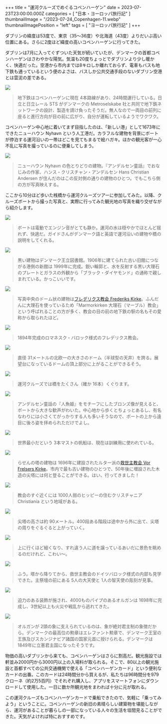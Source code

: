+++
title = "運河クルーズでめぐるコペンハーゲン"
date = 2023-07-23T23:00:00.000Z
categories = [ "日本・ヨーロッパ旅行記" ]
thumbnailImage = "/2023-07-24_Copenhagen-11.webp"
thumbnailImagePosition = "left"
tags = [ "ヨーロッパ旅行記" ]
+++

ダブリンの緯度は53度で、東京（35～36度）や北海道（43度）よりだいぶ高い位置にある。さらに2度ほど緯度の高いコペンハーゲンに行ってきた。

<!--more-->

ダブリンは7月に入ってぐずついた天気が続いていたが、デンマークの首都コペンハーゲンはさわやかな陽気。気温も20度ちょっとでダブリンより少し暖かく、快適だった。空港から市内までは8キロしか離れておらず、電車もバスも地下鉄も通っているという便のよさは、バスしか公共交通手段のないダブリン空港とは雲泥の差である。

![](/2023-07-24_Copenhagen-9.webp)

> 地下鉄はコペンハーゲンに現在 4本路線があり、24時間運行している。日立と日立レール STS がデンマークの Metroselskabe 社と共同で地下鉄ネットワークの設計、製造を請け負ったそうだ。無人なので一両目の前列に座ると進行方向が目の前に広がり、自分が運転しているようでワクワク。

コペンハーゲン中心地に着いてまず目指したのは、「新しい港」として1673年にできたニューハウン Nyhavn という人工港だ。カラフルな建物を背景にボートが停泊する運河沿いの一帯はどこを見てもまるで絵ハガキ。ほかの観光客が一心不乱に写真を撮っているのに便乗してしまう。

![](/2023-07-24_Copenhagen-11.webp)

> ニューハウン Nyhavn の色とりどりの建物。『アンデルセン童話』でおなじみの作家、ハンス・クリスチャン・アンデルセン Hans Christian Andersen が住んだのはこの反対側の通りの建物のひとつ。でもこちら側の方が写真映えする。

ここから10分ほど歩いた桟橋から運河クルーズツアーに参加してみた。以降、クルーズボートから撮った写真と、実際に行ってみた観光地の写真を織り交ぜながら紹介します。

![](/2023-07-24_Copenhagen-13.webp)

> ボートは電動でエンジン音がとても静か。運河の水は穏やかでほとんど揺れず、快適だ。ガイドさんがデンマーク語と英語で運河沿いの建物や橋の説明をしてくれる。

![](/2023-07-24_Copenhagen-16.webp)

> 黒い建物はデンマーク王立図書館。1906年に建てられた古い旧館につながる港側の新館は 1999年に完成。鋭い輪郭と、水を反射する黒い大理石のプレートとガラスの外観から「ブラック・ダイヤモンド」の通称で親しまれている。かっこいいです。

![](/2023-07-24_Copenhagen-7.webp)

> 写真中央のドーム状の建物は[フレデリクス教会 Frederiks Kirke](https://www.marmorkirken.dk/)。ふんだんに大理石を使っているため「Marmorkirken 大理石（マーブル）教会」という呼ばれることの方が多く、教会の目の前の地下鉄の駅の名もその愛称から取られたほど。

![](/2023-07-24_Copenhagen-14.webp)

> 1894年完成のロマネスク・バロック様式のフレデリクス教会。

![](/2023-07-24_Copenhagen-10.webp)

> 直径 31メートルの北欧一の大きさのドーム（半球型の天井）を誇る。展望台になっているドームの頂上部分に上がることができるそう。

![](/2023-07-24_Copenhagen-15.webp)

> 運河クルーズでは橋をたくさん（確か 16本）くぐります。

![](/2023-07-24_Copenhagen-8.webp)

> アンデルセン童話の『人魚姫』をモチーフにしたブロンズ像が見えると、ボートから大きな歓声がわいた。中心地から歩くとちょっとあるし、有名なわりには小さくてがっかりする人も多いそうなので、ボートの上から遠目に後ろ姿を拝められただけでよし。

![](/2023-07-24_Copenhagen-1.webp)

> 世界最小だという 3本マストの帆船は、現在は訓練用に使われている。

![](/2023-07-24_Copenhagen-12.webp)

> らせんの塔の建物は 1696年に建設されたルター派の[救世主教会 Vor Frelsers Kirke](https://www.vorfrelserskirke.dk/)。市内で最も古い建物のひとつで、50年後に増設された木造の尖塔には何と登ることができる。はい、行ってきました！

![](/2023-07-24_Copenhagen-5.webp)

> 教会のすぐ近くには 1000人弱のヒッピーの住むクリスチャニア Christiania という地域がある。

![](/2023-07-24_Copenhagen-4.webp)

> 尖塔の高さは約 90メートル。400段ある階段は途中から外に出て、尖塔の周りをぐるぐると上がっていく。

![](/2023-07-24_Copenhagen-3.webp)

> 上に行くほど細くなり、すれ違う人に道を譲っているあいだに景色を眺めるのだけれど、こわい～。

![](/2023-07-24_Copenhagen-17.webp)

> ふう。塔から降りてから、救世主教会のドイツバロック様式の内部も見学できた。主祭壇の前にある 5人の大天使と 1人の智天使の彫刻が見事。

![](/2023-07-24_Copenhagen-2.webp)

> 迫力のある装飾が施され、4000ものパイプのあるオルガンは 1698年に完成し、3世紀以上も火災や戦乱から逃れてきた。

![](/2023-07-24_Copenhagen-6.webp)

> オルガンが 2頭の象に支えられているのは、象が絶対君主制の象徴だから。デンマークの最高位の勲章はエレファント勲章で、デンマーク王室の王族及びスカンジナビア諸国の国家元首に授けられる。デンマークは 1849年に立憲君主国になったそうです。

物価の高いダブリンから来ても、コペンハーゲンはさらに割高だ。観光施設では軒並み2000円から3000円以上の入場料が取られる。そこで、80以上の観光施設と首都すべての公共交通機関で使える「コペンハーゲンカード」という便利なカードの出番。このカードは24時間分から買えるが、私たちは96時間分を979クローネ（約2万5百円）でそれぞれ購入し、アプリをスマートフォンにダウンロードして使用した。一日に数か所観光地をまわれば十分に元が取れる。

この運河クルーズもコペンハーゲンカードで乗船できたので、気軽に「乗ってみよう」ということに。コペンハーゲンの新旧の素晴らしい建築物を堪能しながら、運河があることが暮らしの一部になっている人々の生活を垣間見ることができた。天気がよければ特におすすめです。
